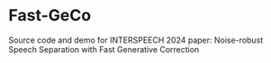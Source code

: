# Fast-GeCo
Source code and demo for INTERSPEECH 2024 paper: Noise-robust Speech Separation with Fast Generative Correction
